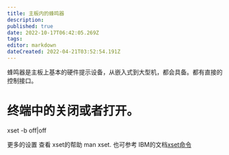```yaml
---
title: 主板内的蜂鸣器
description: 
published: true
date: 2022-10-17T06:42:05.269Z
tags: 
editor: markdown
dateCreated: 2022-04-21T03:52:54.191Z
---
```


蜂鸣器是主板上基本的硬件提示设备，从嵌入式到大型机，都会具备。都有直接的控制接口。

# 终端中的关闭或者打开。
xset -b off|off

更多的设置 查看 xset的帮助 man xset. 也可参考 IBM的文档[xset命令](https://www.ibm.com/support/knowledgecenter/zh/ssw_aix_72/com.ibm.aix.cmds6/xset.htm)